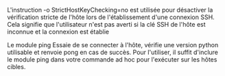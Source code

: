 
L'instruction -o StrictHostKeyChecking=no est utilisée pour désactiver 
la vérification stricte de l'hôte lors de l'établissement d'une connexion SSH. 
Cela signifie que l'utilisateur n'est pas averti si la clé SSH de l'hôte est 
inconnue et la connexion est établie 

Le module ping Essaie de se connecter à l'hôte, vérifie une version python 
utilisable et renvoie pong en cas de succès. Pour l'utiliser, il suffit 
d'inclure le module ping dans votre commande ad hoc pour l'exécuter 
sur les hôtes cibles.